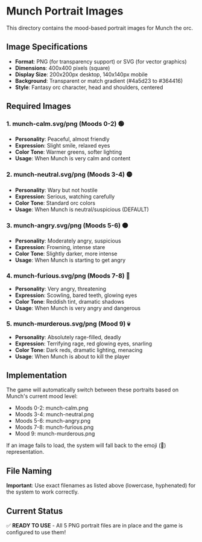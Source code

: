 # Munch Portrait Images

This directory contains the mood-based portrait images for Munch the orc.

## Image Specifications

- **Format**: PNG (for transparency support) or SVG (for vector graphics)
- **Dimensions**: 400x400 pixels (square)
- **Display Size**: 200x200px desktop, 140x140px mobile
- **Background**: Transparent or match gradient (#4a5d23 to #364416)
- **Style**: Fantasy orc character, head and shoulders, centered

## Required Images

### 1. **munch-calm.svg/png** (Moods 0-2) 🟢
- **Personality**: Peaceful, almost friendly
- **Expression**: Slight smile, relaxed eyes
- **Color Tone**: Warmer greens, softer lighting
- **Usage**: When Munch is very calm and content

### 2. **munch-neutral.svg/png** (Moods 3-4) 🟡
- **Personality**: Wary but not hostile  
- **Expression**: Serious, watching carefully
- **Color Tone**: Standard orc colors
- **Usage**: When Munch is neutral/suspicious (DEFAULT)

### 3. **munch-angry.svg/png** (Moods 5-6) 🟠
- **Personality**: Moderately angry, suspicious
- **Expression**: Frowning, intense stare
- **Color Tone**: Slightly darker, more intense
- **Usage**: When Munch is starting to get angry

### 4. **munch-furious.svg/png** (Moods 7-8) 🔴
- **Personality**: Very angry, threatening
- **Expression**: Scowling, bared teeth, glowing eyes
- **Color Tone**: Reddish tint, dramatic shadows
- **Usage**: When Munch is very angry and dangerous

### 5. **munch-murderous.svg/png** (Mood 9) 💀
- **Personality**: Absolutely rage-filled, deadly
- **Expression**: Terrifying rage, red glowing eyes, snarling
- **Color Tone**: Dark reds, dramatic lighting, menacing
- **Usage**: When Munch is about to kill the player

## Implementation

The game will automatically switch between these portraits based on Munch's current mood level:
- Moods 0-2: munch-calm.png
- Moods 3-4: munch-neutral.png  
- Moods 5-6: munch-angry.png
- Moods 7-8: munch-furious.png
- Mood 9: munch-murderous.png

If an image fails to load, the system will fall back to the emoji (🧌) representation.

## File Naming

**Important**: Use exact filenames as listed above (lowercase, hyphenated) for the system to work correctly.

## Current Status

✅ **READY TO USE** - All 5 PNG portrait files are in place and the game is configured to use them! 